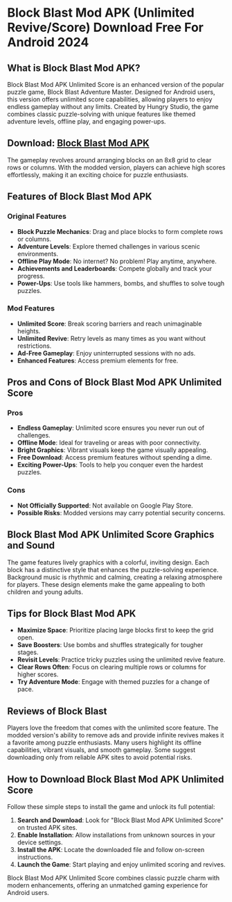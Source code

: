 # Block Blast Mod APK (Unlimited Revive/Score) Download Free For Android 2024

## What is Block Blast Mod APK?  

Block Blast Mod APK Unlimited Score is an enhanced version of the popular puzzle game, Block Blast Adventure Master. Designed for Android users, this version offers unlimited score capabilities, allowing players to enjoy endless gameplay without any limits. Created by Hungry Studio, the game combines classic puzzle-solving with unique features like themed adventure levels, offline play, and engaging power-ups.  

## Download: [Block Blast Mod APK](https://modhello.com/block-blast/)

The gameplay revolves around arranging blocks on an 8x8 grid to clear rows or columns. With the modded version, players can achieve high scores effortlessly, making it an exciting choice for puzzle enthusiasts.  

## Features of Block Blast Mod APK

### Original Features  

- **Block Puzzle Mechanics**: Drag and place blocks to form complete rows or columns.  
- **Adventure Levels**: Explore themed challenges in various scenic environments.  
- **Offline Play Mode**: No internet? No problem! Play anytime, anywhere.  
- **Achievements and Leaderboards**: Compete globally and track your progress.  
- **Power-Ups**: Use tools like hammers, bombs, and shuffles to solve tough puzzles.  

### Mod Features  

- **Unlimited Score**: Break scoring barriers and reach unimaginable heights.  
- **Unlimited Revive**: Retry levels as many times as you want without restrictions.  
- **Ad-Free Gameplay**: Enjoy uninterrupted sessions with no ads.  
- **Enhanced Features**: Access premium elements for free.  

## Pros and Cons of Block Blast Mod APK Unlimited Score  

### Pros  

- **Endless Gameplay**: Unlimited score ensures you never run out of challenges.  
- **Offline Mode**: Ideal for traveling or areas with poor connectivity.  
- **Bright Graphics**: Vibrant visuals keep the game visually appealing.  
- **Free Download**: Access premium features without spending a dime.  
- **Exciting Power-Ups**: Tools to help you conquer even the hardest puzzles.  

### Cons  

- **Not Officially Supported**: Not available on Google Play Store.  
- **Possible Risks**: Modded versions may carry potential security concerns.  

## Block Blast Mod APK Unlimited Score Graphics and Sound  

The game features lively graphics with a colorful, inviting design. Each block has a distinctive style that enhances the puzzle-solving experience. Background music is rhythmic and calming, creating a relaxing atmosphere for players. These design elements make the game appealing to both children and young adults.  

## Tips for Block Blast Mod APK

- **Maximize Space**: Prioritize placing large blocks first to keep the grid open.  
- **Save Boosters**: Use bombs and shuffles strategically for tougher stages.  
- **Revisit Levels**: Practice tricky puzzles using the unlimited revive feature.  
- **Clear Rows Often**: Focus on clearing multiple rows or columns for higher scores.  
- **Try Adventure Mode**: Engage with themed puzzles for a change of pace.  

## Reviews of Block Blast

Players love the freedom that comes with the unlimited score feature. The modded version's ability to remove ads and provide infinite revives makes it a favorite among puzzle enthusiasts. Many users highlight its offline capabilities, vibrant visuals, and smooth gameplay. Some suggest downloading only from reliable APK sites to avoid potential risks.  

## How to Download Block Blast Mod APK Unlimited Score  

Follow these simple steps to install the game and unlock its full potential:  

1. **Search and Download**: Look for "Block Blast Mod APK Unlimited Score" on trusted APK sites.  
2. **Enable Installation**: Allow installations from unknown sources in your device settings.  
3. **Install the APK**: Locate the downloaded file and follow on-screen instructions.  
4. **Launch the Game**: Start playing and enjoy unlimited scoring and revives.  

Block Blast Mod APK Unlimited Score combines classic puzzle charm with modern enhancements, offering an unmatched gaming experience for Android users.
